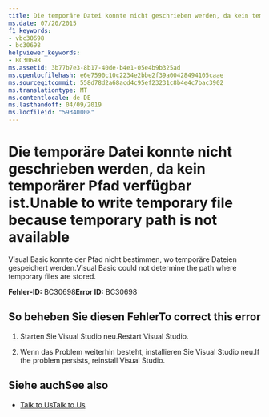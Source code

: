 ```yaml
---
title: Die temporäre Datei konnte nicht geschrieben werden, da kein temporärer Pfad verfügbar ist.
ms.date: 07/20/2015
f1_keywords:
- vbc30698
- bc30698
helpviewer_keywords:
- BC30698
ms.assetid: 3b77b7e3-8b17-40de-b4e1-05e4b9b325ad
ms.openlocfilehash: e6e7590c10c2234e2bbe2f39a00428494105caae
ms.sourcegitcommit: 558d78d2a68acd4c95ef23231c8b4e4c7bac3902
ms.translationtype: MT
ms.contentlocale: de-DE
ms.lasthandoff: 04/09/2019
ms.locfileid: "59340008"
---
```

# <a name="unable-to-write-temporary-file-because-temporary-path-is-not-available"></a><span data-ttu-id="cb9e1-102">Die temporäre Datei konnte nicht geschrieben werden, da kein temporärer Pfad verfügbar ist.</span><span class="sxs-lookup"><span data-stu-id="cb9e1-102">Unable to write temporary file because temporary path is not available</span></span>
<span data-ttu-id="cb9e1-103">Visual Basic konnte der Pfad nicht bestimmen, wo temporäre Dateien gespeichert werden.</span><span class="sxs-lookup"><span data-stu-id="cb9e1-103">Visual Basic could not determine the path where temporary files are stored.</span></span>  
  
 <span data-ttu-id="cb9e1-104">**Fehler-ID:** BC30698</span><span class="sxs-lookup"><span data-stu-id="cb9e1-104">**Error ID:** BC30698</span></span>  
  
## <a name="to-correct-this-error"></a><span data-ttu-id="cb9e1-105">So beheben Sie diesen Fehler</span><span class="sxs-lookup"><span data-stu-id="cb9e1-105">To correct this error</span></span>  
  
1. <span data-ttu-id="cb9e1-106">Starten Sie Visual Studio neu.</span><span class="sxs-lookup"><span data-stu-id="cb9e1-106">Restart Visual Studio.</span></span>  
  
2. <span data-ttu-id="cb9e1-107">Wenn das Problem weiterhin besteht, installieren Sie Visual Studio neu.</span><span class="sxs-lookup"><span data-stu-id="cb9e1-107">If the problem persists, reinstall Visual Studio.</span></span>  
  
## <a name="see-also"></a><span data-ttu-id="cb9e1-108">Siehe auch</span><span class="sxs-lookup"><span data-stu-id="cb9e1-108">See also</span></span>

- [<span data-ttu-id="cb9e1-109">Talk to Us</span><span class="sxs-lookup"><span data-stu-id="cb9e1-109">Talk to Us</span></span>](/visualstudio/ide/talk-to-us)
